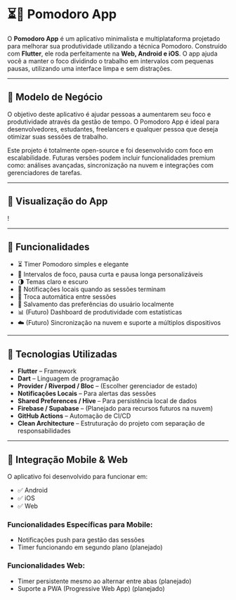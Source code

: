 # ⏳🍅 Pomodoro App

O **Pomodoro App** é um aplicativo minimalista e multiplataforma projetado para melhorar sua produtividade utilizando a técnica Pomodoro. Construído com **Flutter**, ele roda perfeitamente na **Web, Android e iOS**. O app ajuda você a manter o foco dividindo o trabalho em intervalos com pequenas pausas, utilizando uma interface limpa e sem distrações.

---

## 💼 Modelo de Negócio

O objetivo deste aplicativo é ajudar pessoas a aumentarem seu foco e produtividade através da gestão de tempo. O Pomodoro App é ideal para desenvolvedores, estudantes, freelancers e qualquer pessoa que deseja otimizar suas sessões de trabalho.

Este projeto é totalmente open-source e foi desenvolvido com foco em escalabilidade. Futuras versões podem incluir funcionalidades premium como: análises avançadas, sincronização na nuvem e integrações com gerenciadores de tarefas.

---

## 📱 Visualização do App

!

---

## 🚀 Funcionalidades

- ⏳ Timer Pomodoro simples e elegante
- 🔄 Intervalos de foco, pausa curta e pausa longa personalizáveis
- 🌗 Temas claro e escuro
- 🔔 Notificações locais quando as sessões terminam
- 🔄 Troca automática entre sessões
- 💾 Salvamento das preferências do usuário localmente
- 📊 (Futuro) Dashboard de produtividade com estatísticas
- ☁️ (Futuro) Sincronização na nuvem e suporte a múltiplos dispositivos

---

## 🧠 Tecnologias Utilizadas

- **Flutter** – Framework
- **Dart** – Linguagem de programação
- **Provider / Riverpod / Bloc** – (Escolher gerenciador de estado)
- **Notificações Locais** – Para alertas das sessões
- **Shared Preferences / Hive** – Para persistência local de dados
- **Firebase / Supabase** – (Planejado para recursos futuros na nuvem)
- **GitHub Actions** – Automação de CI/CD
- **Clean Architecture** – Estruturação do projeto com separação de responsabilidades

---

## 📲 Integração Mobile & Web

O aplicativo foi desenvolvido para funcionar em:

- ✅ Android
- ✅ iOS
- ✅ Web

### Funcionalidades Específicas para Mobile:
- Notificações push para gestão das sessões
- Timer funcionando em segundo plano (planejado)

### Funcionalidades Web:
- Timer persistente mesmo ao alternar entre abas (planejado)
- Suporte a PWA (Progressive Web App) (planejado)